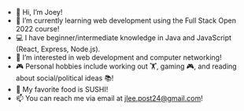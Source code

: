 - 👋 Hi, I’m Joey!
- 🌱 I’m currently learning web development using the Full Stack Open 2022 course!
- 💻 I have beginner/intermediate knowledge in Java and JavaScript (React, Express, Node.js).
- 👀 I’m interested in web development and computer networking!
- 🎮 Personal hobbies include working out 🏋️, gaming 🎮, and reading about social/political ideas 📚!
- 🍣 My favorite food is SUSHI!
- 📫 You can reach me via email at jlee.post24@gmail.com!

<!---
jleesys/jleesys is a ✨ special ✨ repository because its `README.md` (this file) appears on your GitHub profile.
You can click the Preview link to take a look at your changes.
--->
